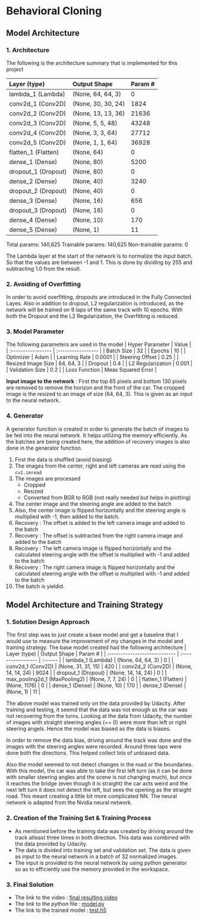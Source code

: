 # **Behavioral Cloning** 

## Model Architecture

### 1. Architecture
The following is the architecture summary that is implemented for this project

| Layer (type)        | Output Shape       | Param # |
| :------------------ | :----------------- | :------ |
| lambda_1 (Lambda)   | (None, 64, 64, 3)  | 0       |
| conv2d_1 (Conv2D)   | (None, 30, 30, 24) | 1824    |
| conv2d_2 (Conv2D)   | (None, 13, 13, 36) | 21636   |
| conv2d_3 (Conv2D)   | (None, 5, 5, 48)   | 43248   |
| conv2d_4 (Conv2D)   | (None, 3, 3, 64)   | 27712   |
| conv2d_5 (Conv2D)   | (None, 1, 1, 64)   | 36928   |
| flatten_1 (Flatten) | (None, 64)         | 0       |
| dense_1 (Dense)     | (None, 80)         | 5200    |
| dropout_1 (Dropout) | (None, 80)         | 0       |
| dense_2 (Dense)     | (None, 40)         | 3240    |
| dropout_2 (Dropout) | (None, 40)         | 0       |
| dense_3 (Dense)     | (None, 16)         | 656     |
| dropout_3 (Dropout) | (None, 16)         | 0       |
| dense_4 (Dense)     | (None, 10)         | 170     |
| dense_5 (Dense)     | (None, 1)          | 11      |

Total params: 140,625
Trainable params: 140,625
Non-trainable params: 0

The Lambda layer at the start of the network is to normalize the input batch. So that the values are between -1 and 1. This is done by dividing by 255 and subtracting 1.0 from the result.

### 2. Avoiding of Overfitting
In order to avoid overfitting, dropouts are introduced in the Fully Connected Layes. Also in addition to dropout, L2 regularization is introduced, as the network will be trained on 9 laps of the same track with 10 epochs. With both the Dropout and the L2 Regularization, the Overfitting is reduced.

### 3. Model Parameter
The following parameters are used in the model
| Hyper Parameter    | Value              |
| :----------------- | :----------------- |
| Batch Size         | 32                 |
| Epochs             | 10                 |
| Optimizer          | Adam               |
| Learning Rate      | 0.0001             |
| Steering Offset    | 0.25               |
| Resized Image Size | 64, 64, 3          |
| Dropout            | 0.4                |
| L2 Regularization  | 0.001              |
| Validation Size    | 0.2                |
| Loss Function      | Meas Squared Error |

**Input image to the network** : First the top 65 pixels and bottom 130 pixels are removed to remove the horizon and the front of the car. The cropped image is the resized to an image of size (64, 64, 3). This is given as an input to the neural network.

### 4. Generator
A generator funciton is created in order to generate the batch of images to be fed into the neural network. It helps utilizing the memory efficiently. As the batches are being created here, the addition of recovery images is also done in the generator function.
1. First the data is shuffled (avoid biasing)
2. The images from the center, right and left cameras are read using the `cv2.imread`
3. The images are processed
    - Cropped
    - Resized
    - Converted from BGR to RGB (not really needed but helps in plotting)
4. The center image and the steering angle are added to the batch
5. Also, the center image is flipped horizontally and the steering angle is multiplied with -1, then added to the batch.
6. Recovery : The offset is added to the left camera image and added to the batch
7. Recovery : The offset is subtracted from the right camera image and added to the batch
8. Recovery : The left camera image is flipped horizontally and the calculated steering angle with the offset is multiplied with -1 and added to the batch
9. Recovery : The right camera image is flipped horizontally and the calculated steering angle with the offset is multiplied with -1 and added to the batch
10. The batch is yieldid.

## Model Architecture and Training Strategy

### 1. Solution Design Approach
The first step was to just create a base model and get a baseline that I would use to measure the improvement of my changes in the model and training strategy. The base model created had the following architecture
| Layer (type)                  | Output Shape       | Param # |
| :---------------------------- | :----------------- | :------ |
| lambda_1 (Lambda)             | (None, 64, 64, 3)  | 0       |
| conv2d_1 (Conv2D)             | (None, 31, 31, 15) | 420     |
| conv2d_2 (Conv2D)             | (None, 14, 14, 24) | 9024    |
| dropout_1 (Dropout)           | (None, 14, 14, 24) | 0       |
| max_pooling2d_1 (MaxPooling2) | (None, 7, 7, 24)   | 0       |
| flatten_1 (Flatten)           | (None, 1176)       | 0       |
| dense_1 (Dense)               | (None, 10)         | 170     |
| dense_1 (Dense)               | (None, 1)          | 11      |

The above model was trained only on the data provided by Udacity. After training and testing, it seemd that the data was not enough as the car was not recovering from the turns. Looking at the data from Udacity, the number of images with straight steering angles (== 0) were more than left or right steering angels. Hence the model was biased as the data is biases.

In order to remove the data bias, driving around the track was done and the images with the steering angles were recorded. Around three laps were done both the directions. This helped collect lots of unbiased data.

Also the model seemed to not detect changes in the road or the boundaries. With this model, the car was able to take the first left turn (as it can be done with smaller steering angles and the scene is not changing much), but once it reaches the bridge (even though it is straight) the car acts weird and the next left turn it does not detect the left, but sees the opening as the straight road. This meant creating a little bit more complicated NN. The neural network is adapted from the Nvidia neural network.

### 2. Creation of the Training Set & Training Process
- As mentioned before the training data was created by driving around the track atleast three times in both direction. This data was combined with the data provided by Udacity. 
- The data is divided into training set and validation set. The data is given as input to the neural network in a batch of 32 normalized images. 
- The input is provided to the neural network by using python generator so as to efficiently use the memory provided in the workspace. 

### 3. Final Solution
- The link to the video : [final resulting video](./output_video.mp4)
- The link to the python file : [model.py](./model.py)
- The link to the trained model : [test.h5](./test.h5)
